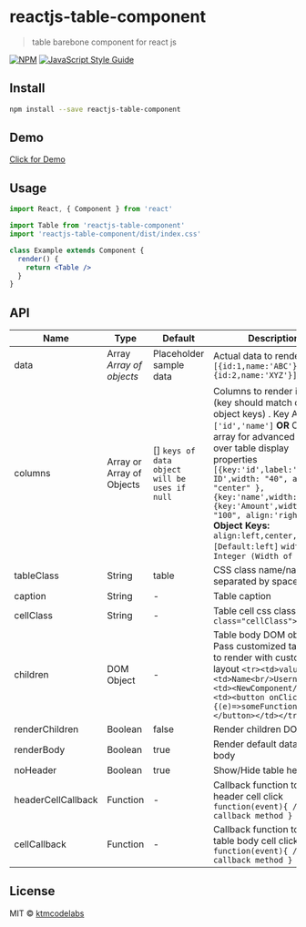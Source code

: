 # reactjs-table-component

> table barebone component for react js

[![NPM](https://img.shields.io/npm/v/reactjs-table-component.svg)](https://www.npmjs.com/package/reactjs-table-component) [![JavaScript Style Guide](https://img.shields.io/badge/code_style-standard-brightgreen.svg)](https://standardjs.com)

## Install

```bash
npm install --save reactjs-table-component
```

## Demo
[Click for Demo](https://ktmcodelabs.github.io/reactjs-table-component/)

## Usage

```jsx
import React, { Component } from 'react'

import Table from 'reactjs-table-component'
import 'reactjs-table-component/dist/index.css'

class Example extends Component {
  render() {
    return <Table />
  }
}
```

## API
| Name               | Type                      | Default                                       | Description                                                                                                                                                                                                                                                                                                                                                                                            |
| ------------------ | ------------------------- | --------------------------------------------- | ------------------------------------------------------------------------------------------------------------------------------------------------------------------------------------------------------------------------------------------------------------------------------------------------------------------------------------------------------------------------------------------------------ |
| data               | Array *Array of objects*  | Placeholder sample data                       | Actual data to render in grid   `[{id:1,name:'ABC'},{id:2,name:'XYZ'}]`                                                                                                                                                                                                                                                                                                                                |
| columns            | Array or Array of Objects | [] `keys of data object will be uses if null` | Columns to render in table (key should match data object keys) . Key Array `['id','name']`      **OR** Object array for advanced control over table display properties `[{key:'id',label:'Item ID',width: "40", align: "center" },{key:'name',width: "200"},{key:'Amount',width: "100", align:'right}]`  **Object Keys:** `align:left,center,right [Default:left]`  `width: Integer (Width of column)` |
| tableClass         | String                    | table                                         | CSS class name/names separated by space                                                                                                                                                                                                                                                                                                                                                                |
| caption            | String                    | -                                             | Table caption                                                                                                                                                                                                                                                                                                                                                                                          |
| cellClass          | String                    | -                                             | Table cell css class `<td class="cellClass">`                                                                                                                                                                                                                                                                                                                                                          |
| children           | DOM Object                | -                                             | Table body DOM object. Pass customized table body to render with custom layout    `<tr><td>value</td><td>Name<br/>Username</td><td><NewComponent/></td><td><button onClick={(e)=>someFunction(e)}></button></td></tr>`                                                                                                                                                                                 |
| renderChildren     | Boolean                   | false                                         | Render children DOM                                                                                                                                                                                                                                                                                                                                                                                    |
| renderBody         | Boolean                   | true                                          | Render default data grid body                                                                                                                                                                                                                                                                                                                                                                          |
| noHeader           | Boolean                   | true                                          | Show/Hide table header                                                                                                                                                                                                                                                                                                                                                                                 |
| headerCellCallback | Function                  | -                                             | Callback function to handle header cell click              `function(event){ // callback method }`                                                                                                                                                                                                                                                                                                     |
| cellCallback       | Function                  | -                                             | Callback function to handle table body cell click                      `function(event){ // callback method }`                                                                                                                                                                                                                                                                                         |


## License

MIT © [ktmcodelabs](https://github.com/ktmcodelabs)
